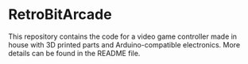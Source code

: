 # RetroBitArcade
This repository contains the code for a video game controller made in house with 3D printed parts and Arduino-compatible electronics. More details can be found in the README file.

